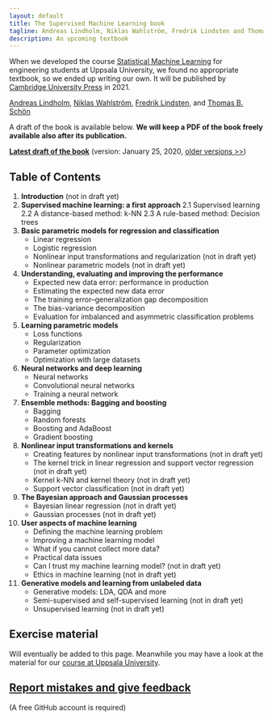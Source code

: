 ```yaml
---
layout: default
title: The Supervised Machine Learning book
tagline: Andreas Lindholm, Niklas Wahlström, Fredrik Lindsten and Thomas B. Schön
description: An upcoming textbook
---
```


When we developed the course [Statistical Machine Learning](http://www.it.uu.se/edu/course/homepage/sml/) for engineering students at Uppsala University, we found no appropriate textbook, so we ended up writing our own. It will be published by [Cambridge University Press](https://www.cambridge.org/) in 2021.

[Andreas Lindholm](http://www.it.uu.se/katalog/andsv164/),
[Niklas Wahlström](https://www.it.uu.se/katalog/nikwa778/),
[Fredrik Lindsten](https://liu.se/medarbetare/freli29), and
[Thomas B. Schön](http://user.it.uu.se/~thosc112/)

A draft of the book is available below. **We will keep a PDF of the book freely available also after its publication.**


[**Latest draft of the book**](book/sml-book-draft-latest.pdf) (version: January 25, 2020, [older versions &gt;&gt;](https://github.com/uu-sml/sml-book-page/tree/master/book))

## Table of Contents

1. **Introduction** (not in draft yet)
2. **Supervised machine learning: a first approach**
2.1 Supervised learning
2.2 A distance-based method: k-NN
2.3 A rule-based method: Decision trees
3. **Basic parametric models for regression and classification**
   - Linear regression
   - Logistic regression
   - Nonlinear input transformations and regularization (not in draft yet)
   - Nonlinear parametric models (not in draft yet)
4. **Understanding, evaluating and improving the performance**
   - Expected new data error: performance in production
   - Estimating the expected new data error
   - The training error–generalization gap decomposition
   - The bias-variance decomposition
   - Evaluation for imbalanced and asymmetric classification problems
5. **Learning parametric models**
   - Loss functions
   - Regularization
   - Parameter optimization
   - Optimization with large datasets
6. **Neural networks and deep learning**
   - Neural networks
   - Convolutional neural networks
   - Training a neural network
7. **Ensemble methods: Bagging and boosting**
   - Bagging
   - Random forests
   - Boosting and AdaBoost
   - Gradient boosting
8. **Nonlinear input transformations and kernels**
   - Creating features by nonlinear input transformations (not in draft yet)
   - The kernel trick in linear regression and support vector regression (not in draft yet)
   - Kernel k-NN and kernel theory (not in draft yet)
   - Support vector classification (not in draft yet)
9. **The Bayesian approach and Gaussian processes** 
   - Bayesian linear regression (not in draft yet)
   - Gaussian processes (not in draft yet)
10. **User aspects of machine learning**
    - Defining the machine learning problem
    - Improving a machine learning model
    - What if you cannot collect more data?
    - Practical data issues
    - Can I trust my machine learning model? (not in draft yet)
    - Ethics in machine learning (not in draft yet)
11. **Generative models and learning from unlabeled data**
    - Generative models: LDA, QDA and more
    - Semi-supervised and self-supervised learning (not in draft yet)
    - Unsupervised learning (not in draft yet)


## Exercise material

Will eventually be added to this page. Meanwhile you may have a look at the material for our [course at Uppsala University](http://www.it.uu.se/edu/course/homepage/sml/).

## [Report mistakes and give feedback](https://github.com/uu-sml/sml-book-page/issues)
(A free GitHub account is required)
